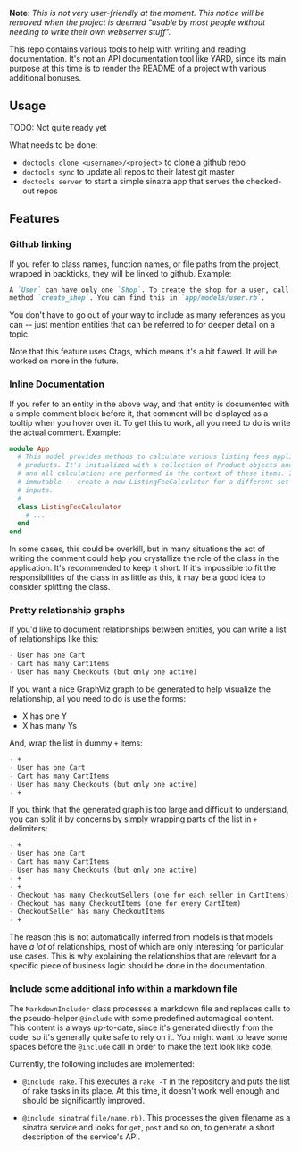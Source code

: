 **Note**: _This is not very user-friendly at the moment. This notice will be
removed when the project is deemed "usable by most people without needing to
write their own webserver stuff"._

This repo contains various tools to help with writing and reading
documentation. It's not an API documentation tool like YARD, since its main
purpose at this time is to render the README of a project with various
additional bonuses.

## Usage

TODO: Not quite ready yet

What needs to be done:

- `doctools clone <username>/<project>` to clone a github repo
- `doctools sync` to update all repos to their latest git master
- `doctools server` to start a simple sinatra app that serves the checked-out repos

## Features

### Github linking

If you refer to class names, function names, or file paths from the project,
wrapped in backticks, they will be linked to github. Example:

``` markdown
A `User` can have only one `Shop`. To create the shop for a user, call the
method `create_shop`. You can find this in `app/models/user.rb`.
```

You don't have to go out of your way to include as many references as you can
-- just mention entities that can be referred to for deeper detail on a topic.

Note that this feature uses Ctags, which means it's a bit flawed. It will be
worked on more in the future.

### Inline Documentation

If you refer to an entity in the above way, and that entity is documented with
a simple comment block before it, that comment will be displayed as a tooltip
when you hover over it. To get this to work, all you need to do is write the
actual comment. Example:

``` ruby
module App
  # This model provides methods to calculate various listing fees applicable to
  # products. It's initialized with a collection of Product objects and a User
  # and all calculations are performed in the context of these items. It is
  # immutable -- create a new ListingFeeCalculator for a different set of
  # inputs.
  #
  class ListingFeeCalculator
    # ...
  end
end
```

In some cases, this could be overkill, but in many situations the act of
writing the comment could help you crystallize the role of the class in the
application. It's recommended to keep it short. If it's impossible to fit the
responsibilities of the class in as little as this, it may be a good idea to
consider splitting the class.

### Pretty relationship graphs

If you'd like to document relationships between entities, you can write a list
of relationships like this:

``` markdown
- User has one Cart
- Cart has many CartItems
- User has many Checkouts (but only one active)
```

If you want a nice GraphViz graph to be generated to help visualize the
relationship, all you need to do is use the forms:

- X has one Y
- X has many Ys

And, wrap the list in dummy `+` items:

``` markdown
- +
- User has one Cart
- Cart has many CartItems
- User has many Checkouts (but only one active)
- +
```

If you think that the generated graph is too large and difficult to understand,
you can split it by concerns by simply wrapping parts of the list in `+`
delimiters:

``` markdown
- +
- User has one Cart
- Cart has many CartItems
- User has many Checkouts (but only one active)
- +
- +
- Checkout has many CheckoutSellers (one for each seller in CartItems)
- Checkout has many CheckoutItems (one for every CartItem)
- CheckoutSeller has many CheckoutItems
- +
```

The reason this is not automatically inferred from models is that models have
*a lot* of relationships, most of which are only interesting for particular use
cases. This is why explaining the relationships that are relevant for a
specific piece of business logic should be done in the documentation.

### Include some additional info within a markdown file

The `MarkdownIncluder` class processes a markdown file and replaces calls to
the pseudo-helper `@include` with some predefined automagical content. This
content is always up-to-date, since it's generated directly from the code, so
it's generally quite safe to rely on it. You might want to leave some spaces
before the `@include` call in order to make the text look like code.

Currently, the following includes are implemented:

- `@include rake`. This executes a `rake -T` in the repository and puts the
  list of rake tasks in its place. At this time, it doesn't work well enough
  and should be significantly improved.

- `@include sinatra(file/name.rb)`. This processes the given filename as a
  sinatra service and looks for `get`, `post` and so on, to generate a short
  description of the service's API.
